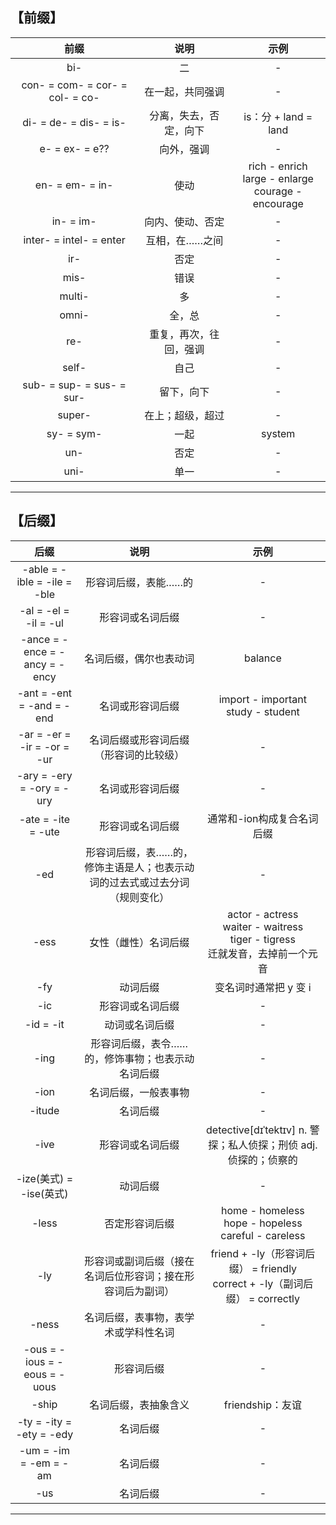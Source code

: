 ## 【前缀】
|前缀|说明|示例|
|:-:|:-:|:-:|
|bi-|二|-|
|con- = com- = cor- = col- = co-|在一起，共同强调|-|
|di- = de- = dis- = is-|分离，失去，否定，向下|is：分 + land = land|
|e- = ex- = e??|向外，强调|-|
|en- = em- = in-|使动|rich - enrich<br>large - enlarge<br>courage - encourage|
|in- = im-|向内、使动、否定|-|
|inter- = intel- = enter|互相，在……之间|-|
|ir-|否定|-|
|mis-|错误|-|
|multi-|多|-|
|omni-|全，总|-|
|re-|重复，再次，往回，强调|-|
|self-|自己|-|
|sub- = sup- = sus- = sur-|留下，向下|-|
|super-|在上；超级，超过|-|
|sy- = sym-|一起|system|
|un-|否定|-|
|uni-|单一|-|




- - -

## 【后缀】
|后缀|说明|示例|
|:-:|:-:|:-:|
|-able = -ible = -ile = -ble|形容词后缀，表能……的|-|
|-al = -el = -il = -ul|形容词或名词后缀|-|
|-ance = -ence = -ancy = -ency|名词后缀，偶尔也表动词|balance|
|-ant = -ent = -and = -end|名词或形容词后缀|import - important<br>study - student|
|-ar = -er = -ir = -or = -ur|名词后缀或形容词后缀（形容词的比较级）|-|
|-ary = -ery = -ory = -ury|名词或形容词后缀|-|
|-ate = -ite = -ute|形容词或名词后缀|通常和-ion构成复合名词后缀|
|-ed|形容词后缀，表……的，修饰主语是人；也表示动词的过去式或过去分词（规则变化）|-|
|-ess|女性（雌性）名词后缀|actor - actress<br>waiter - waitress<br>tiger - tigress<br>迁就发音，去掉前一个元音|
|-fy|动词后缀|变名词时通常把 y 变 i|
|-ic|形容词或名词后缀|-|
|-id = -it|动词或名词后缀|-|
|-ing|形容词后缀，表令……的，修饰事物；也表示动名词后缀|-|
|-ion|名词后缀，一般表事物|-|
|-itude|名词后缀|-|
|-ive|形容词或名词后缀|detective[dɪˈtektɪv] n. 警探；私人侦探；刑侦 adj. 侦探的；侦察的|
|-ize(美式) = -ise(英式)|动词后缀|-|
|-less|否定形容词后缀|home - homeless<br>hope - hopeless<br>careful - careless|
|-ly|形容词或副词后缀（接在名词后位形容词；接在形容词后为副词）|friend + -ly（形容词后缀） = friendly<br>correct + -ly（副词后缀） = correctly|
|-ness|名词后缀，表事物，表学术或学科性名词|-|
|-ous = -ious = -eous = -uous|形容词后缀|-|
|-ship|名词后缀，表抽象含义|friendship：友谊|
|-ty = -ity = -ety = -edy|名词后缀|-|
|-um = -im = -em = -am|名词后缀|-|
|-us|名词后缀|-|








- - -
